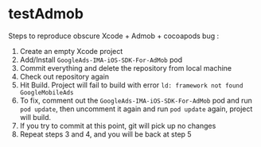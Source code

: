 # testAdmob
Steps to reproduce obscure Xcode + Admob + cocoapods bug :

1. Create an empty Xcode project
2. Add/Install `GoogleAds-IMA-iOS-SDK-For-AdMob` pod
3. Commit everything and delete the repository from local machine
4. Check out repository again
5. Hit Build. Project will fail to build with error `ld: framework not found GoogleMobileAds`
6. To fix, comment out the `GoogleAds-IMA-iOS-SDK-For-AdMob` pod and run `pod update`, then uncomment it again and run `pod update` again, project will build.
7. If you try to commit at this point, git will pick up no changes
8. Repeat steps 3 and 4, and you will be back at step 5
